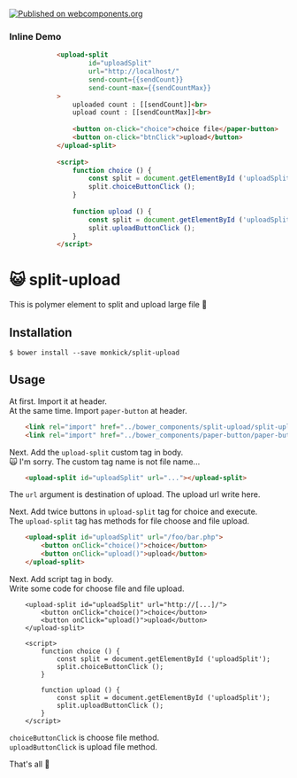 [![Published on webcomponents.org](https://img.shields.io/badge/webcomponents.org-published-blue.svg)](https://www.webcomponents.org/element/owner/my-element)

### Inline Demo

<!--
```
<custom-element-demo>
  <template>
    <link rel="import" href="./split-upload.html">
    <next-code-block></next-code-block>
  </template>
</custom-element-demo>
```
-->

```html
            <upload-split
                    id="uploadSplit"
                    url="http://localhost/"
                    send-count={{sendCount}}
                    send-count-max={{sendCountMax}}
            >
                uploaded count : [[sendCount]]<br>
                upload count : [[sendCountMax]]<br>
                
                <button on-click="choice">choice file</paper-button>
                <button on-click="btnClick">upload</button>
            </upload-split>
            
            <script>
                function choice () {
                    const split = document.getElementById ('uploadSplit');
                    split.choiceButtonClick ();
                }
            
                function upload () {
                    const split = document.getElementById ('uploadSplit');
                    split.uploadButtonClick ();
                }
            </script>
```

# :smiley_cat: split-upload
This is polymer element to split and upload large file :clap:

## Installation
```
$ bower install --save monkick/split-upload
```

## Usage

At first. Import it at header.  
At the same time. Import `paper-button` at header.  

```html
    <link rel="import" href="../bower_components/split-upload/split-upload.html">
    <link rel="import" href="../bower_components/paper-button/paper-button.html">
```

Next. Add the `upload-split` custom tag in body.  
:scream_cat: I'm sorry. The custom tag name is not file name...  

```html
    <upload-split id="uploadSplit" url="..."></upload-split>
```

The `url` argument is destination of upload. The upload url write here.  
  
Next. Add twice buttons in `upload-split` tag for choice and execute.  
The `upload-split` tag has methods for file choose and file upload.  

```html
    <upload-split id="uploadSplit" url="/foo/bar.php">
        <button onClick="choice()">choice</button>
        <button onClick="upload()">upload</button>
    </upload-split>
```

Next. Add script tag in body.  
Write some code for choose file and file upload.  

```
    <upload-split id="uploadSplit" url="http://[...]/">
        <button onClick="choice()">choice</button>
        <button onClick="upload()">upload</button>
    </upload-split>
    
    <script>
        function choice () {
            const split = document.getElementById ('uploadSplit');
            split.choiceButtonClick ();
        }
    
        function upload () {
            const split = document.getElementById ('uploadSplit');
            split.uploadButtonClick ();
        }
    </script>
```
  
`choiceButtonClick` is choose file method.  
`uploadButtonClick` is upload file method.  
  
That's all :tada:
